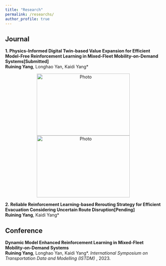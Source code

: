 ```yaml
---
title: "Research"
permalink: /researchs/
author_profile: true
---
```



## Journal
<b>1. Physics-Informed Digital Twin-based Value Expansion for Efficient Model-Free Reinforcement Learning in Mixed-Fleet Mobility-on-Demand Systems[Submitted]</b><br>
<b>Ruining Yang</b>, Longhao Yan, Kaidi Yang*

<p align="center">
  <img src="https://520yrn.github.io//files/1.png" alt="Photo" style="width: 300px;height: 200px;"/>
  <img src="https://520yrn.github.io//files/2.png" alt="Photo" style="width: 300px;height: 200px;"/>
</p>

<b>2. Reliable Reinforcement Learning-based Rerouting Strategy for Efficient Evacuation Considering Uncertain Route Disruption[Pending]</b><br>
<b>Ruining Yang</b>, Kaidi Yang*

## Conference

<b>Dynamic Model Enhanced Reinforcement Learning in Mixed-Fleet Mobility-on-Demand Systems</b><br>
<b>Ruining Yang</b>, Longhao Yan, Kaidi Yang*. <i> International Symposium on Transportation Data and Modelling (ISTDM) </i>, 2023.
